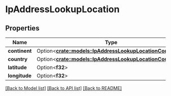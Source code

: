 # IpAddressLookupLocation

## Properties

Name | Type | Description | Notes
------------ | ------------- | ------------- | -------------
**continent** | Option<[**crate::models::IpAddressLookupLocationContinent**](IPAddressLookupLocationContinent.md)> |  | [optional]
**country** | Option<[**crate::models::IpAddressLookupLocationCountry**](IPAddressLookupLocationCountry.md)> |  | [optional]
**latitude** | Option<**f32**> | Latitude | [optional]
**longitude** | Option<**f32**> | Longitude | [optional]

[[Back to Model list]](../README.md#documentation-for-models) [[Back to API list]](../README.md#documentation-for-api-endpoints) [[Back to README]](../README.md)


